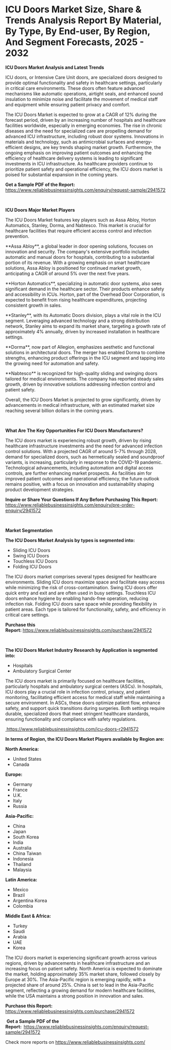 <p><h1>ICU Doors Market Size, Share & Trends Analysis Report By Material, By Type, By End-user, By Region, And Segment Forecasts, 2025 - 2032</h1></p><p><strong>ICU Doors Market Analysis and Latest Trends</strong></p>
<p><p>ICU doors, or Intensive Care Unit doors, are specialized doors designed to provide optimal functionality and safety in healthcare settings, particularly in critical care environments. These doors often feature advanced mechanisms like automatic operations, airtight seals, and enhanced sound insulation to minimize noise and facilitate the movement of medical staff and equipment while ensuring patient privacy and comfort.</p><p>The ICU Doors Market is expected to grow at a CAGR of 12% during the forecast period, driven by an increasing number of hospitals and healthcare facilities worldwide, especially in emerging economies. The rise in chronic diseases and the need for specialized care are propelling demand for advanced ICU infrastructure, including robust door systems. Innovations in materials and technology, such as antimicrobial surfaces and energy-efficient designs, are key trends shaping market growth. Furthermore, the ongoing emphasis on improving patient outcomes and enhancing the efficiency of healthcare delivery systems is leading to significant investments in ICU infrastructure. As healthcare providers continue to prioritize patient safety and operational efficiency, the ICU doors market is poised for substantial expansion in the coming years.</p></p>
<p><strong>Get a Sample PDF of the Report:&nbsp;</strong> <a href="https://www.reliablebusinessinsights.com/enquiry/request-sample/2941572?utm_campaign=3256&utm_medium=2&utm_source=Github&utm_content=ia&utm_term=15032025&utm_id=icu-doors">https://www.reliablebusinessinsights.com/enquiry/request-sample/2941572</a></p>
<p>&nbsp;</p>
<p><strong>ICU Doors Major Market Players</strong></p>
<p><p>The ICU Doors Market features key players such as Assa Abloy, Horton Automatics, Stanley, Dorma, and Nabtesco. This market is crucial for healthcare facilities that require efficient access control and infection prevention.</p><p>**Assa Abloy**, a global leader in door opening solutions, focuses on innovation and security. The company's extensive portfolio includes automatic and manual doors for hospitals, contributing to a substantial portion of its revenue. With a growing emphasis on smart healthcare solutions, Assa Abloy is positioned for continued market growth, anticipating a CAGR of around 5% over the next five years.</p><p>**Horton Automatics**, specializing in automatic door systems, also sees significant demand in the healthcare sector. Their products enhance safety and accessibility in ICUs. Horton, part of the Overhead Door Corporation, is expected to benefit from rising healthcare expenditures, projecting consistent growth in sales.</p><p>**Stanley**, with its Automatic Doors division, plays a vital role in the ICU segment. Leveraging advanced technology and a strong distribution network, Stanley aims to expand its market share, targeting a growth rate of approximately 4% annually, driven by increased installation in healthcare settings.</p><p>**Dorma**, now part of Allegion, emphasizes aesthetic and functional solutions in architectural doors. The merger has enabled Dorma to combine strengths, enhancing product offerings in the ICU segment and tapping into the growing need for automation and safety.</p><p>**Nabtesco** is recognized for high-quality sliding and swinging doors tailored for medical environments. The company has reported steady sales growth, driven by innovative solutions addressing infection control and patient safety.</p><p>Overall, the ICU Doors Market is projected to grow significantly, driven by advancements in medical infrastructure, with an estimated market size reaching several billion dollars in the coming years.</p></p>
<p>&nbsp;</p>
<p><strong>What Are The Key Opportunities For ICU Doors Manufacturers?</strong></p>
<p><p>The ICU doors market is experiencing robust growth, driven by rising healthcare infrastructure investments and the need for advanced infection control solutions. With a projected CAGR of around 5-7% through 2028, demand for specialized doors, such as hermetically sealed and soundproof variants, is increasing, particularly in response to the COVID-19 pandemic. Technological advancements, including automation and digital access controls, are further enhancing market prospects. As facilities aim for improved patient outcomes and operational efficiency, the future outlook remains positive, with a focus on innovation and sustainability shaping product development strategies.</p></p>
<p><strong>Inquire or Share Your Questions If Any Before Purchasing This Report:</strong> <a href="https://www.reliablebusinessinsights.com/enquiry/pre-order-enquiry/2941572?utm_campaign=3256&utm_medium=2&utm_source=Github&utm_content=ia&utm_term=15032025&utm_id=icu-doors">https://www.reliablebusinessinsights.com/enquiry/pre-order-enquiry/2941572</a></p>
<p>&nbsp;</p>
<p><strong>Market Segmentation</strong></p>
<p><strong>The ICU Doors Market Analysis by types is segmented into:</strong></p>
<p><ul><li>Sliding ICU Doors</li><li>Swing ICU Doors</li><li>Touchless ICU Doors</li><li>Folding ICU Doors</li></ul></p>
<p><p>The ICU doors market comprises several types designed for healthcare environments. Sliding ICU doors maximize space and facilitate easy access while minimizing the risk of cross-contamination. Swing ICU doors offer quick entry and exit and are often used in busy settings. Touchless ICU doors enhance hygiene by enabling hands-free operation, reducing infection risk. Folding ICU doors save space while providing flexibility in patient areas. Each type is tailored for functionality, safety, and efficiency in critical care settings.</p></p>
<p><strong>Purchase this Report:&nbsp;</strong><a href="https://www.reliablebusinessinsights.com/purchase/2941572?utm_campaign=3256&utm_medium=2&utm_source=Github&utm_content=ia&utm_term=15032025&utm_id=icu-doors">https://www.reliablebusinessinsights.com/purchase/2941572</a></p>
<p>&nbsp;</p>
<p><strong>The ICU Doors Market Industry Research by Application is segmented into:</strong></p>
<p><ul><li>Hospitals</li><li>Ambulatory Surgical Center</li></ul></p>
<p><p>The ICU doors market is primarily focused on healthcare facilities, particularly hospitals and ambulatory surgical centers (ASCs). In hospitals, ICU doors play a crucial role in infection control, privacy, and patient monitoring, facilitating efficient access for medical staff while maintaining a secure environment. In ASCs, these doors optimize patient flow, enhance safety, and support quick transitions during surgeries. Both settings require durable, specialized doors that meet stringent healthcare standards, ensuring functionality and compliance with safety regulations.</p></p>
<p><a href="https://www.reliablebusinessinsights.com/icu-doors-r2941572?utm_campaign=3256&utm_medium=2&utm_source=Github&utm_content=ia&utm_term=15032025&utm_id=icu-doors">&nbsp;https://www.reliablebusinessinsights.com/icu-doors-r2941572</a></p>
<p><strong>In terms of Region, the ICU Doors Market Players available by Region are:</strong></p>
<p>
    <p> <strong> North America: </strong>
        <ul>
            <li>United States</li>
            <li>Canada</li>
        </ul>
        </p> 
    <p> <strong> Europe: </strong>
        <ul>
            <li>Germany</li>
            <li>France</li>
            <li>U.K.</li>
            <li>Italy</li>
            <li>Russia</li>
        </ul>
        </p> 
    <p> <strong> Asia-Pacific: </strong>
        <ul>
            <li>China</li>
            <li>Japan</li>
            <li>South Korea</li>
            <li>India</li>
            <li>Australia</li>
            <li>China Taiwan</li>
            <li>Indonesia</li>
            <li>Thailand</li>
            <li>Malaysia</li>
        </ul>
        </p> 
    <p> <strong> Latin America: </strong>
        <ul>
            <li>Mexico</li>
            <li>Brazil</li>
            <li>Argentina Korea</li>
            <li>Colombia</li>
        </ul>
        </p> 
    <p> <strong> Middle East & Africa: </strong>
        <ul>
            <li>Turkey</li>
            <li>Saudi</li>
            <li>Arabia</li>
            <li>UAE</li>
            <li>Korea</li>
        </ul>
    </p>
    </p>
<p><p>The ICU doors market is experiencing significant growth across various regions, driven by advancements in healthcare infrastructure and an increasing focus on patient safety. North America is expected to dominate the market, holding approximately 35% market share, followed closely by Europe at 30%. The Asia-Pacific region is emerging rapidly, with a projected share of around 25%. China is set to lead in the Asia-Pacific segment, reflecting a growing demand for modern healthcare facilities, while the USA maintains a strong position in innovation and sales.</p></p>
<p><strong>Purchase this Report: </strong><a href="https://www.reliablebusinessinsights.com/purchase/2941572?utm_campaign=3256&utm_medium=2&utm_source=Github&utm_content=ia&utm_term=15032025&utm_id=icu-doors">https://www.reliablebusinessinsights.com/purchase/2941572</a></p>
<p>&nbsp;<strong>Get a Sample PDF of the Report:&nbsp;&nbsp;</strong><a href="https://www.reliablebusinessinsights.com/enquiry/request-sample/2941572?utm_campaign=3256&utm_medium=2&utm_source=Github&utm_content=ia&utm_term=15032025&utm_id=icu-doors">https://www.reliablebusinessinsights.com/enquiry/request-sample/2941572</a></p>
<p><strong></strong></p>
<p>Check more reports on <a href="https://www.reliablebusinessinsights.com/?utm_campaign=3256&utm_medium=2&utm_source=Github&utm_content=ia&utm_term=15032025&utm_id=icu-doors">https://www.reliablebusinessinsights.com/</a></p>